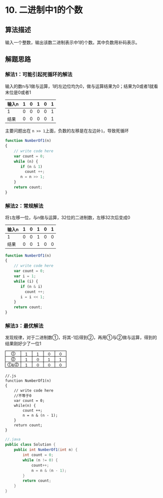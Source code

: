 # 10. 二进制中1的个数

## 算法描述

输入一个整数，输出该数二进制表示中1的个数。其中负数用补码表示。

## 解题思路

### 解法1：可能引起死循环的解法

输入的数n与1做与运算，1的左边位均为0，做与运算结果为0；结果为0或者1就看末位是0或者1

|输入n| 1| 0| 1|0| 1|
|-|-|-|-|-|-|
|    1| 0| 0| 0|0| 1|   
|结果 | 0| 0| 0|0| 1|

主要问题出在 `n >> 1`上面，负数的左移是在左边补`1`，导致死循环

```js
function NumberOf1(n)
{
    // write code here
    var count = 0;
    while (n) {
       if (n & 1)
         count ++;
       n = n >> 1;
    }
    return count;
}
```


### 解法2：常规解法

将`1`左移一位，与n做与运算，32位的二进制数，左移32次后变成0

|输入n| 1| 0| 1|0| 1|
|-|-|-|-|-|-|
|    1| 0| 0| 1|0| 0|   
|结果 | 0| 0| 1|0| 0|

```js
function NumberOf1(n)
{
    // write code here
    var count = 0;
    var i = 1;
    while (i) {
       if (n & i)
         count ++;
       i = i << 1;
    }
    return count;
}

```

### 解法3：最优解法

发现规律，对于二进制数①，将其-1后得到②，再用①与②做与运算，得到的结果刚好少了一位1

![规律](/images/剑指offer/10.二进制中1的个数.png)

```
//.js
function NumberOf1(n)
{
    // write code here
    //不等于0
    var count = 0;
    while(n) {
        count ++;
        n = n & (n - 1);
    }
    return count;
}
```

```java
//.java
public class Solution {
    public int NumberOf1(int n) {
        int count = 0;
        while (n != 0) {
            count++;
            n = n & (n - 1);
        }
        return count;
    }
}

```